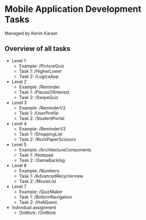 # Mobile Application Development Tasks
Managed by Kerim Karaer.

## Overview of all tasks
* Level 1
  * Example: /PictureQuiz
  * Task 1: /HigherLower
  * Task 2: /LogicaApp
* Level 2
  * Example: /Reminder
  * Task 1: /PlacesOfInterest
  * Task 2: /SwipeQuiz
* Level 3
  * Example: /ReminderV2
  * Task 1: /UserProfile
  * Task 2: /StudentPortal
* Level 4
  * Example: /ReminderV3
  * Task 1: /ShoppingList
  * Task 2: /RockPaperScissors
* Level 5
  * Example: /ArchitectureComponents
  * Task 1: /Notepad
  * Task 2: /GameBacklog
* Level 6
  * Example: /Numbers
  * Task 1: /AdvancedRecyclerview
  * Task 2: /MovieList
* Level 7
  * Example: /QuizMaker
  * Task 1: /BottomNavigation
  * Task 2: /HvAQuest
* Individual assignment
  * OnWork: /OnWork